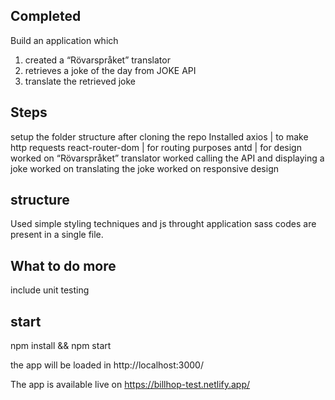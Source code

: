 ## Completed
Build an application which
1. created a “Rövarspråket” translator
2. retrieves a joke of the day from JOKE API
3. translate the retrieved joke

## Steps
setup the folder structure after cloning the repo
Installed 
axios | to make http requests
react-router-dom | for routing purposes
antd | for design
worked on “Rövarspråket” translator
worked calling the API and displaying a joke
worked on translating the joke
worked on responsive design

## structure

Used simple styling techniques and js throught application
sass codes are present in a single file.

## What to do more

include unit testing


## start

npm install && npm start

the app will be loaded in 
http://localhost:3000/

The app is available live on
https://billhop-test.netlify.app/
        





